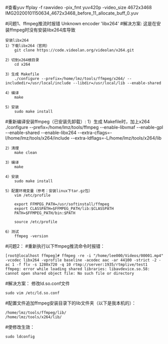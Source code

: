 #查看yuv
ffplay -f rawvideo -pix_fmt yuv420p -video_size 4672x3468 IMG20200101150634_4672x3468_before_11_allocate_buff_0.yuv

#问题1、ffmpeg推流时报错 Unknown encoder 'libx264'
#解决方案:
	这是在安装ffmpeg时没有安装libx264库导致

	安装libx264
	1）下载libx264（官网）
		git clone https://code.videolan.org/videolan/x264.git
	
	2）切到x264根目录
		cd x264
	
	3）生成 Makefile
		./configure --prefix=/home/lmz/tools/ffmpeg/x264/ --includedir=/usr/local/include --libdir=/usr/local/lib --enable-shared

	4）编译
		make

	5）安装
		sudo make install
		
#重新编译安装ffmpeg（已安装先卸载）:
	1）生成 Makefile时，加上x264
		./configure --prefix=/home/lmz/tools/ffmpeg --enable-libvmaf --enable-gpl --enable-shared --enable-libx264 --extra-cflags=-I/home/lmz/tools/x264/include --extra-ldflags=-L/home/lmz/tools/x264/lib
	
	2）清理
		make clean
		
	3）编译
		make

	4）安装
		sudo make install
		
	5）配置环境变量（参考：安装linux下tar.gz包）
		vim /etc/profile
		
		export FFMPEG_PATH=/usr/softinstall/ffmpeg
		export CLASSPATH=$FFMPEG_PATH/lib:$CLASSPATH
		PATH=$FFMPEG_PATH/bin:$PATH

		source /etc/profile

	6）测试
		ffmpeg -version
		
#问题2：
#重新执行以下ffmpeg推流命令时报错：

	[root@localhost ffmpeg]# ffmpeg -re -i "/home/lee000/Videos/00001.mp4" -vcodec libx264 -vprofile baseline -acodec aac -ar 44100 -strict -2 -ac 1 -f flv -s 1280x720 -q 10 rtmp://server:1935/rtmplive/test1
	ffmpeg: error while loading shared libraries: libavdevice.so.58: cannot open shared object file: No such file or directory

#解决方案：
	修改ld.so.conf文件

	sudo vim /etc/ld.so.conf

#配置文件追加ffmpeg安装目录下的lib文件夹（以下是我本机的）：

	/home/lmz/tools/ffmpeg/lib/
	/home/lmz/tools/x264/lib/

#使修改生效：

	sudo ldconfig


	
	
	
	
	
	
	
	
	
	
	
	
	
	
	
	
	
	
	

